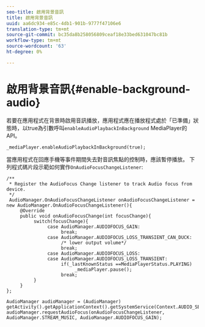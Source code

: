 ```yaml
---
seo-title: 啟用背景音訊
title: 啟用背景音訊
uuid: aa6dc934-e85c-4db1-901b-9777f47106e6
translation-type: tm+mt
source-git-commit: bc35da8b258056809ceaf18e33bed631047bc81b
workflow-type: tm+mt
source-wordcount: '63'
ht-degree: 0%

---
```



# 啟用背景音訊{#enable-background-audio}

若要在應用程式在背景時啟用音訊播放，應用程式應在播放程式處於「已準備」狀態時，以true為引數呼叫`enableAudioPlaybackInBackground` MediaPlayer的API。

```
_mediaPlayer.enableAudioPlaybackInBackground(true);
```

當應用程式在回應手機等事件期間失去對音訊焦點的控制時，應該暫停播放。 下列程式碼片段示範如何實作`OnAudioFocusChangeListener`:

```
/** 
 * Register the AudioFocus Change listener to track Audio focus from device. 
 */ 
 AudioManager.OnAudioFocusChangeListener onAudioFocusChangeListener = new AudioManager.OnAudioFocusChangeListener(){ 
     @Override 
     public void onAudioFocusChange(int focusChange){ 
          switch(focusChange){ 
               case AudioManager.AUDIOFOCUS_GAIN: 
                    break; 
               case AudioManager.AUDIOFOCUS_LOSS_TRANSIENT_CAN_DUCK: 
                    /* lower output volume*/ 
                    break; 
               case AudioManager.AUDIOFOCUS_LOSS: 
               case AudioManager.AUDIOFOCUS_LOSS_TRANSIENT: 
                    if(_lastKnownStatus ==MediaPlayerStatus.PLAYING) 
                         _mediaPlayer.pause(); 
                    break; 
          } 
     } 
}; 
 
AudioManager audioManager = (AudioManager) getActivity().getApplicationContext().getSystemService(Context.AUDIO_SERVICE); 
audioManager.requestAudioFocus(onAudioFocusChangeListener, AudioManager.STREAM_MUSIC, AudioManager.AUDIOFOCUS_GAIN);
```
